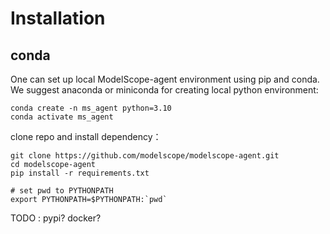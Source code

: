 # Installation

## conda
One can set up local ModelScope-agent environment using pip and conda. We suggest anaconda or miniconda for creating local python environment:
```shell
conda create -n ms_agent python=3.10
conda activate ms_agent
```
clone repo and install dependency：
```shell
git clone https://github.com/modelscope/modelscope-agent.git
cd modelscope-agent
pip install -r requirements.txt

# set pwd to PYTHONPATH
export PYTHONPATH=$PYTHONPATH:`pwd`
```

TODO : pypi? docker?